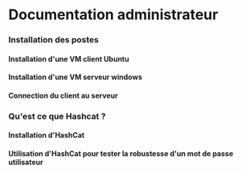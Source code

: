 # Documentation administrateur

### Installation des postes

#### Installation d'une VM client Ubuntu

#### Installation d'une VM serveur windows

#### Connection du client au serveur

### Qu'est ce que Hashcat ?

#### Installation d'HashCat

#### Utilisation d'HashCat pour tester la robustesse d'un mot de passe utilisateur
